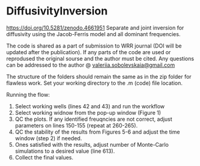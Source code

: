 # DiffusivityInversion
https://doi.org/10.5281/zenodo.4661951
Separate and joint inversion for diffusivity using the Jacob-Ferris model and all dominant frequencies.

The code is shared as a part of submission to WRR journal (DOI will be updated after the publication).
If any parts of the code are used or reprodused the original sourse and the author must be cited.
Any questions can be addressed to the author @ valeriia.sobolevskaia@gmail.com

The structure of the folders should remain the same as in the zip folder for flawless work.
Set your working directory to the .m (code) file location.

Running the flow:
1. Select working wells (lines 42 and 43) and run the workflow
2. Select working widnow from the pop-up window (Figure 1)
3. QC the plots. If any identified freuqncies are not correct, adjust parameters on lines 150-155 (repeat at 260-265).
4. QC the stability of the results from Figures 5-6 and adjust the time window (step 2) if needed.
5. Ones satisfied with the results, adjust number of Monte-Carlo simulations to a desired value (line 613).
6. Collect the final values.
